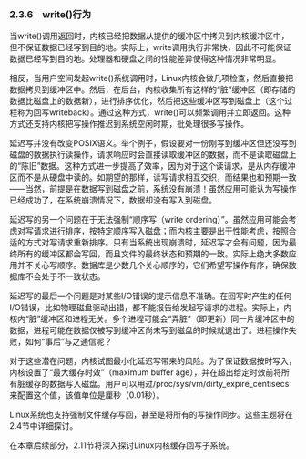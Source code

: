 ### 2.3.6　write()行为

当write()调用返回时，内核已经把数据从提供的缓冲区中拷贝到内核缓冲区中，但不保证数据已经写到目的地。实际上，write调用执行非常快，因此不可能保证数据已经写到目的地。处理器和硬盘之间的性能差异使得这种情况非常明显。

相反，当用户空间发起write()系统调用时，Linux内核会做几项检查，然后直接把数据拷贝到缓冲区中。然后，在后台，内核收集所有这样的“脏”缓冲区（即存储的数据比磁盘上的数据新），进行排序优化，然后把这些缓冲区写到磁盘上（这个过程称为回写writeback）。通过这种方式，write()可以频繁调用并立即返回。这种方式还支持内核把写操作推迟到系统空闲时期，批处理很多写操作。

延迟写并没有改变POSIX语义。举个例子，假设要对一份刚写到缓冲区但还没写到磁盘的数据执行读操作，请求响应时会直接读取缓冲区的数据，而不是读取磁盘上的“陈旧”数据。这种方式进一步提高了效率，因为对于这个读请求，是从内存缓冲区而不是从硬盘中读的。如期望的那样，读写请求相互交织，而结果也和预期一致——当然，前提是在数据写到磁盘之前，系统没有崩溃！虽然应用可能认为写操作已经成功了，在系统崩溃情况下，数据却没有写入到磁盘。

延迟写的另一个问题在于无法强制“顺序写（write ordering）”。虽然应用可能会考虑对写请求进行排序，按特定顺序写入磁盘；而内核主要是出于性能考虑，按照合适的方式对写请求重新排序。只有当系统出现崩溃时，延迟写才会有问题，因为最终所有的缓冲区都会写回，而且文件的最终状态和预期的一致。实际上绝大多数应用并不关心写顺序。数据库是少数几个关心顺序的，它们希望写操作有序，确保数据库不会处于不一致状态。

延迟写的最后一个问题是对某些I/O错误的提示信息不准确。在回写时产生的任何I/O错误，比如物理磁盘驱动出错，都不能报告给发起写请求的进程。实际上，内核内“脏”缓冲区和进程无关。多个进程可能会“弄脏”（即更新）同一片缓冲区中的数据，进程可能在数据仅被写到缓冲区尚未写到磁盘的时候就退出了。进程操作失败，如何“事后”与之通信呢？

对于这些潜在问题，内核试图最小化延迟写带来的风险。为了保证数据按时写入，内核设置了“最大缓存时效”（maximum buffer age），并在超出给定时效前将所有脏缓存的数据写入磁盘。用户可以用过/proc/sys/vm/dirty_expire_centisecs来配置这个值，该值单位是厘秒（0.01秒）。

Linux系统也支持强制文件缓存写回，甚至是将所有的写操作同步。这些主题将在2.4节中详细探讨。

在本章后续部分，2.11节将深入探讨Linux内核缓存回写子系统。

